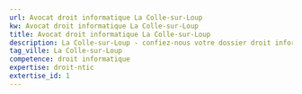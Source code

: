 ```yaml
---
url: Avocat droit informatique La Colle-sur-Loup
kw: Avocat droit informatique La Colle-sur-Loup
title: Avocat droit informatique La Colle-sur-Loup
description: La Colle-sur-Loup - confiez-nous votre dossier droit informatique
tag_ville: La Colle-sur-Loup
competence: droit informatique
expertise: droit-ntic
extertise_id: 1
---
```

